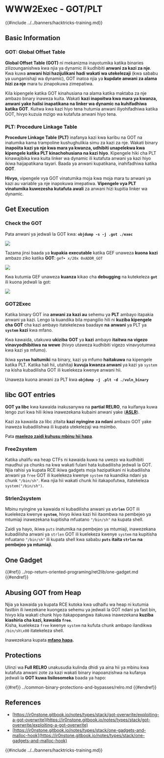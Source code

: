 # WWW2Exec - GOT/PLT

{{#include ../../banners/hacktricks-training.md}}

## **Basic Information**

### **GOT: Global Offset Table**

**Global Offset Table (GOT)** ni mekanizma inayotumika katika binaries zilizounganishwa kwa njia ya dynamic ili kudhibiti **anwani za kazi za nje**. Kwa kuwa **anwani hizi hazijulikani hadi wakati wa utekelezaji** (kwa sababu ya uunganishaji wa dynamic), GOT inatoa njia ya **kupdate anwani za alama hizi za nje** mara tu zinapokuwa zimepatiwa.

Kila kipengele katika GOT kinahusiana na alama katika maktaba za nje ambazo binary inaweza kuita. Wakati **kazi inapoitwa kwa mara ya kwanza, anwani yake halisi inapatikana na linker wa dynamic na kuhifadhiwa katika GOT**. Kuitwa kwa kazi hiyo tena hutumia anwani iliyohifadhiwa katika GOT, hivyo kuzuia mzigo wa kutafuta anwani hiyo tena.

### **PLT: Procedure Linkage Table**

**Procedure Linkage Table (PLT)** inafanya kazi kwa karibu na GOT na inatumika kama trampoline kushughulikia simu za kazi za nje. Wakati binary **inapoiita kazi ya nje kwa mara ya kwanza, udhibiti unapelekwa kwa kipengele katika PLT kinachohusiana na kazi hiyo**. Kipengele hiki cha PLT kinawajibika kwa kuita linker wa dynamic ili kutafuta anwani ya kazi hiyo ikiwa haijapatikana tayari. Baada ya anwani kupatikana, inahifadhiwa katika **GOT**.

**Hivyo,** vipengele vya GOT vinatumika moja kwa moja mara tu anwani ya kazi au variable ya nje inapokuwa imepatiwa. **Vipengele vya PLT vinatumika kuwezesha kutafuta awali** za anwani hizi kupitia linker wa dynamic.

## Get Execution

### Check the GOT

Pata anwani ya jedwali la GOT kwa: **`objdump -s -j .got ./exec`**

![](<../../images/image (121).png>)

Tazama jinsi baada ya **kupakia** **executable** katika GEF unaweza **kuona** **kazi** ambazo ziko katika **GOT**: `gef➤ x/20x 0xADDR_GOT`

![](<../../images/image (620) (1) (1) (1) (1) (1) (1) (1) (1) (1) (1) (1) (1) (1) (1) (1) (1) (1) (1) (1) (1) (1) (1) (1) (1) (1) (1) (1) (1) (1) (1) (1) (1) (1) (1) (1) (2) (2) (2).png>)

Kwa kutumia GEF unaweza **kuanza** kikao cha **debugging** na kutekeleza **`got`** ili kuona jedwali la got:

![](<../../images/image (496).png>)

### GOT2Exec

Katika binary GOT ina **anwani za kazi au** sehemu ya **PLT** ambayo itapakia anwani ya kazi. Lengo la kuandika bila mpangilio hili ni **kuziba kipengele cha GOT** cha kazi ambayo itatekelezwa baadaye **na** **anwani** ya PLT ya **`system`** **kazi** kwa mfano.

Kwa kawaida, utakuwa **ukiziba** **GOT** ya **kazi** ambayo **itaitwa na vigezo vinavyodhibitiwa na wewe** (hivyo utaweza kudhibiti vigezo vinavyotumwa kwa kazi ya mfumo).

Ikiwa **`system`** **haitumiki** na binary, kazi ya mfumo **haitakuwa** na kipengele katika PLT. Katika hali hii, utahitaji **kuvuja kwanza anwani** ya kazi ya `system` na kisha kubadilisha GOT ili kuelekeza kwenye anwani hii.

Unaweza kuona anwani za PLT kwa **`objdump -j .plt -d ./vuln_binary`**

## libc GOT entries

**GOT ya libc** kwa kawaida inakusanywa na **partial RELRO**, na kuifanya kuwa lengo zuri kwa hili ikiwa inawezekana kubaini anwani yake ([**ASLR**](../common-binary-protections-and-bypasses/aslr/index.html)).

Kazi za kawaida za libc zitaita **kazi nyingine za ndani** ambazo GOT yake inaweza kubadilishwa ili kupata utekelezaji wa msimbo.

Pata [**maelezo zaidi kuhusu mbinu hii hapa**](https://github.com/nobodyisnobody/docs/blob/main/code.execution.on.last.libc/README.md#1---targetting-libc-got-entries).

### **Free2system**

Katika uhalifu wa heap CTFs ni kawaida kuwa na uwezo wa kudhibiti maudhui ya chunks na kwa wakati fulani hata kubadilisha jedwali la GOT. Njia rahisi ya kupata RCE ikiwa gadgets moja hazipatikani ni kubadilisha anwani ya `free` GOT ili kuelekeza kwenye `system` na kuandika ndani ya chunk `"/bin/sh"`. Kwa njia hii wakati chunk hii itakapofutwa, itatekeleza `system("/bin/sh")`.

### **Strlen2system**

Mbinu nyingine ya kawaida ni kubadilisha anwani ya **`strlen`** GOT ili kuelekeza kwenye **`system`**, hivyo ikiwa kazi hii itaombwa na pembejeo ya mtumiaji inawezekana kupitisha mfuatano `"/bin/sh"` na kupata shell.

Zaidi ya hayo, ikiwa `puts` inatumika na pembejeo ya mtumiaji, inawezekana kubadilisha anwani ya `strlen` GOT ili kuelekeza kwenye `system` na kupitisha mfuatano `"/bin/sh"` ili kupata shell kwa sababu **`puts` itaita `strlen` na pembejeo ya mtumiaji**.

## **One Gadget**

{{#ref}}
../rop-return-oriented-programing/ret2lib/one-gadget.md
{{#endref}}

## **Abusing GOT from Heap**

Njia ya kawaida ya kupata RCE kutoka kwa udhaifu wa heap ni kutumia fastbin ili iwezekane kuongeza sehemu ya jedwali la GOT ndani ya fast bin, hivyo kila wakati chunk hiyo itakapopangwa itakuwa inawezekana **kuziba kiashiria cha kazi, kawaida `free`**.\
Kisha, kuelekeza `free` kwenye `system` na kufuta chunk ambapo ilandikwa `/bin/sh\x00` itatekeleza shell.

Inawezekana kupata [**mfano hapa**](https://ctf-wiki.mahaloz.re/pwn/linux/glibc-heap/chunk_extend_overlapping/#hitcon-trainging-lab13)**.**

## **Protections**

Ulinzi wa **Full RELRO** unakusudia kulinda dhidi ya aina hii ya mbinu kwa kutafuta anwani zote za kazi wakati binary inapoanzishwa na kufanya jedwali la **GOT kuwa lisilosomeka** baada ya hapo:

{{#ref}}
../common-binary-protections-and-bypasses/relro.md
{{#endref}}

## References

- [https://ir0nstone.gitbook.io/notes/types/stack/got-overwrite/exploiting-a-got-overwrite](https://ir0nstone.gitbook.io/notes/types/stack/got-overwrite/exploiting-a-got-overwrite)
- [https://ir0nstone.gitbook.io/notes/types/stack/one-gadgets-and-malloc-hook](https://ir0nstone.gitbook.io/notes/types/stack/one-gadgets-and-malloc-hook)

{{#include ../../banners/hacktricks-training.md}}

